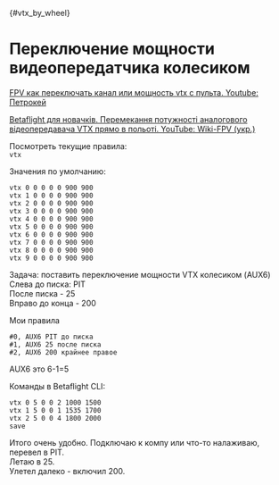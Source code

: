 [](){#vtx_by_wheel}
# Переключение мощности видеопередатчика колесиком

[FPV как переключать канал или мощность vtx с пульта. Youtube: Петрокей](https://www.youtube.com/watch?v=ElDQzcKTmy0)  

[Betaflight для новачків. Перемекання потужності аналогового відеопередавача VTX прямо в польоті. YouTube: Wiki-FPV (укр.)](https://www.youtube.com/watch?v=0HxmC_FVxcc)

Посмотреть текущие правила:  
`vtx`

Значения по умолчанию:
```
vtx 0 0 0 0 0 900 900
vtx 1 0 0 0 0 900 900
vtx 2 0 0 0 0 900 900
vtx 3 0 0 0 0 900 900
vtx 4 0 0 0 0 900 900
vtx 5 0 0 0 0 900 900
vtx 6 0 0 0 0 900 900
vtx 7 0 0 0 0 900 900
vtx 8 0 0 0 0 900 900
vtx 9 0 0 0 0 900 900
```

Задача: поставить переключение мощности VTX колесиком (AUX6)  
Слева до писка: PIT  
После писка - 25  
Вправо до конца - 200  

Мои правила  
```
#0, AUX6 PIT до писка  
#1, AUX6 25 после писка  
#2, AUX6 200 крайнее правое  
```

AUX6 это 6-1=5

Команды в Betaflight CLI:
```
vtx 0 5 0 0 2 1000 1500
vtx 1 5 0 0 1 1535 1700
vtx 2 5 0 0 4 1800 2000
save
```
Итого очень удобно. Подключаю к компу или что-то налаживаю, перевел в PIT.  
Летаю в 25.  
Улетел далеко - включил 200.
